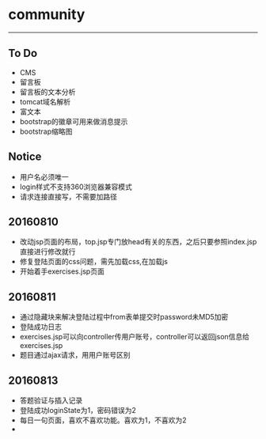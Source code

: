 # community
---
## To Do
* CMS
* 留言板
* 留言板的文本分析
* tomcat域名解析
* 富文本
* bootstrap的徽章可用来做消息提示
* bootstrap缩略图

## Notice
* 用户名必须唯一
* login样式不支持360浏览器兼容模式
* 请求连接直接写，不需要加路径


## 20160810
* 改动jsp页面的布局，top.jsp专门放head有关的东西，之后只要参照index.jsp直接进行修改就行
* 修复登陆页面的css问题，需先加载css,在加载js
* 开始着手exercises.jsp页面

## 20160811
* 通过隐藏块来解决登陆过程中from表单提交时password未MD5加密
* 登陆成功日志
* exercises.jsp可以向controller传用户账号，controller可以返回json信息给exercises.jsp
* 题目通过ajax请求，用用户账号区别

## 20160813
* 答题验证与插入记录
* 登陆成功loginState为1，密码错误为2
* 每日一句页面，喜欢不喜欢功能。喜欢为1，不喜欢为2
* 